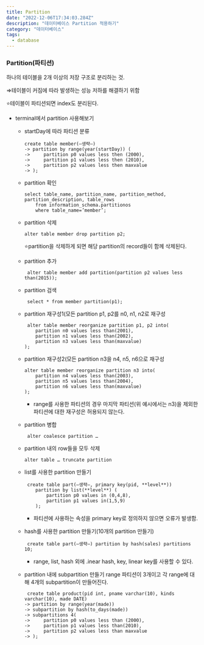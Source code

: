 ```yaml
---
title: Partition
date: "2022-12-06T17:34:03.284Z"
description: "데이터베이스 Partition 적용하기"
category: "데이터베이스"
tags:
  - database
---
```


### Partition(파티션)

하나의 테이블을 2개 이상의 저장 구조로 분리하는 것.

⇒테이블이 커짐에 따라 발생하는 성능 저하를 해결하기 위함

⭐테이블이 파티션되면 index도 분리된다.

- terminal에서 partition 사용해보기

  - startDay에 따라 파티션 분류

    ```
    create table member(—생략—)
    -> partition by range(year(startDay)) (
    ->     partition p0 values less then (2000),
    ->     partition p1 values less then (2010),
    ->     partition p2 values less then maxvalue
    -> );
    ```

  - partition 확인

    ```
    select table_name, partition_name, partition_method, partition_description, table_rows
        from information_schema.partitionos
        where table_name=’member’;
    ```

  - partition 삭제

    ```
    alter table member drop partition p2;
    ```

    ⭐partition을 삭제하게 되면 해당 partition의 record들이 함께 삭제된다.

  - partition 추가

    ```
     alter table member add partition(partition p2 values less than(2015));
    ```

  - partition 검색

    ```
     select * from member partition(p1);
    ```

  - partition 재구성1(모든 partition p1, p2를 n0, n1, n2로 재구성

    ```
     alter table member reorganize partition p1, p2 into(
        partition n0 values less than(2001),
        partition n1 values less than(2002),
        partition n3 values less than(maxvalue)
    );
    ```

  - partition 재구성2(모든 partition n3을 n4, n5, n6으로 재구성

    ```
    alter table member reorganize partition n3 into(
        partition n4 values less than(2003),
        partition n5 values less than(2004),
        partition n6 values less than(maxvalue)
    );
    ```

    - range를 사용한 파티션의 경우 마지막 파티션(위 예시에서는 n3)을 제외한 파티션에 대한 재구성은 허용되지 않는다.

  - partition 병합

    ```
     alter coalesce partition …
    ```

  - partition 내의 row들을 모두 삭제

    ```
    alter table … truncate partition
    ```

  - list를 사용한 partition 만들기

    ```
     create table part(—생략—, primary key(pid, **level**))
        partition by list(**level**) (
            partition p0 values in (0,4,8),
            partition p1 values in(1,5,9)
        );
    ```

    - 파티션에 사용하는 속성을 primary key로 정의하지 않으면 오류가 발생함.

  - hash를 사용한 partition 만들기(10개의 partition 만들기)

    ```
     create table part(—생략—) partition by hash(sales) partitions 10;
    ```

    - range, list, hash 외에 .inear hash, key, linear key를 사용할 수 있다.

  - partition 내에 subpartition 만들기
    range 파티션이 3개이고 각 range에 대해 4개의 subpartition이 만들어진다.
    ```
     create table product(pid int, pname varchar(10), kinds varchar(10), made DATE)
    -> partition by range(year(made))
    -> subpartition by hash(to_days(made))
    -> subpartitions 4(
    ->     partition p0 values less than (2000),
    ->     partition p1 values less than(2010),
    ->     partition p2 values less than maxvalue
    -> );
    ```
